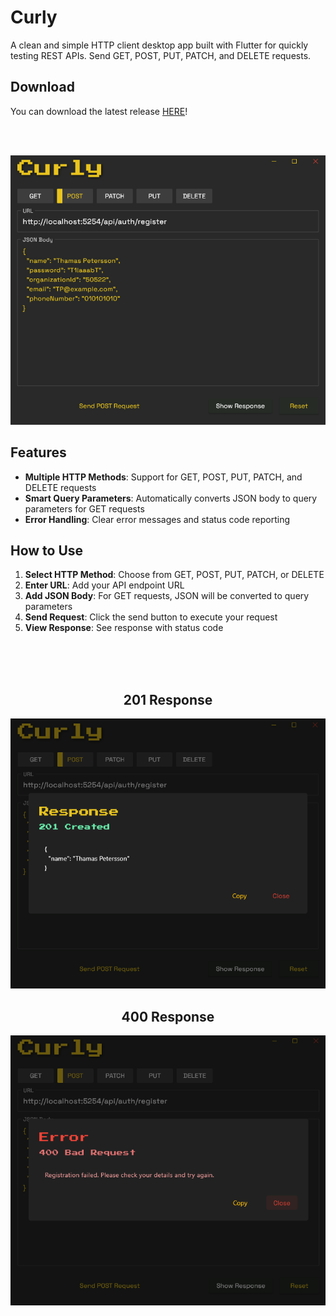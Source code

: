 # Curly

A clean and simple HTTP client desktop app built with Flutter for quickly testing REST APIs. Send GET, POST, PUT, PATCH, and DELETE requests.
<br>

## Download

You can download the latest release 
[HERE](https://github.com/jockebjers/curly/releases/download/curly/release.zip)!

<br>
<br>
<p align="center">
  <img src="images/screenshot_271.png" alt="Main Window with JSON" />
</p>



## Features

- **Multiple HTTP Methods**: Support for GET, POST, PUT, PATCH, and DELETE requests
- **Smart Query Parameters**: Automatically converts JSON body to query parameters for GET requests
- **Error Handling**: Clear error messages and status code reporting

## How to Use

1. **Select HTTP Method**: Choose from GET, POST, PUT, PATCH, or DELETE
2. **Enter URL**: Add your API endpoint URL
3. **Add JSON Body**: For GET requests, JSON will be converted to query parameters
4. **Send Request**: Click the send button to execute your request
5. **View Response**: See response with status code
<br>
<br>
<br>

<h2 align="center">201 Response</h2>
<p align="center">
  <img src="images/screenshot_272.png" alt="201 Response" />
</p>

<h2 align="center">400 Response</h2>
<p align="center">
  <img src="images/screenshot_273.png" alt="400 Bad Request" />
</p>